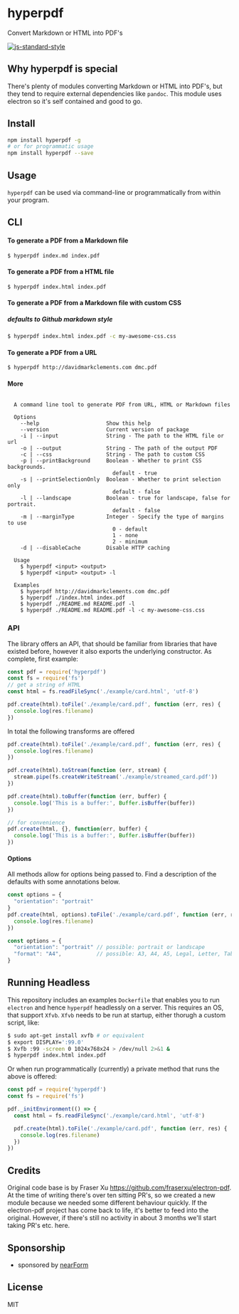 # hyperpdf

Convert Markdown or HTML into PDF's

[![js-standard-style][standard-image]][standard-url]

## Why hyperpdf is special

There's plenty of modules converting Markdown or HTML into PDF's, but
they tend to require external dependencies like `pandoc`. This module
uses electron so it's self contained and good to go.

## Install


```bash
npm install hyperpdf -g
# or for programmatic usage
npm install hyperpdf --save
```

## Usage

`hyperpdf` can be used via command-line or programmatically from within your
program.

## CLI

#### To generate a PDF from a Markdown file

```bash
$ hyperpdf index.md index.pdf
```

#### To generate a PDF from a HTML file

```bash
$ hyperpdf index.html index.pdf
```

#### To generate a PDF from a Markdown file with custom CSS
##### defaults to Github markdown style

```bash
$ hyperpdf index.html index.pdf -c my-awesome-css.css
```

#### To generate a PDF from a URL

```bash
$ hyperpdf http://davidmarkclements.com dmc.pdf
```

#### More

```

  A command line tool to generate PDF from URL, HTML or Markdown files

  Options
    --help                     Show this help
    --version                  Current version of package
    -i | --input               String - The path to the HTML file or url
    -o | --output              String - The path of the output PDF
    -c | --css                 String - The path to custom CSS
    -p | --printBackground     Boolean - Whether to print CSS backgrounds.
                                 default - true
    -s | --printSelectionOnly  Boolean - Whether to print selection only
                                 default - false
    -l | --landscape           Boolean - true for landscape, false for portrait.
                                 default - false
    -m | --marginType          Integer - Specify the type of margins to use
                                 0 - default
                                 1 - none
                                 2 - minimum
    -d | --disableCache        Disable HTTP caching

  Usage
    $ hyperpdf <input> <output>
    $ hyperpdf <input> <output> -l

  Examples
    $ hyperpdf http://davidmarkclements.com dmc.pdf
    $ hyperpdf ./index.html index.pdf
    $ hyperpdf ./README.md README.pdf -l
    $ hyperpdf ./README.md README.pdf -l -c my-awesome-css.css

```

### API

The library offers an API, that should be familiar from libraries that have
existed before, however it also exports the underlying constructor. As complete,
first example:

```js
const pdf = require('hyperpdf')
const fs = require('fs')
// get a string of HTML
const html = fs.readFileSync('./example/card.html', 'utf-8')

pdf.create(html).toFile('./example/card.pdf', function (err, res) {
  console.log(res.filename)
})
```

In total the following transforms are offered

```js
pdf.create(html).toFile('./example/card.pdf', function (err, res) {
  console.log(res.filename)
})

pdf.create(html).toStream(function (err, stream) {
  stream.pipe(fs.createWriteStream('./example/streamed_card.pdf'))
})

pdf.create(html).toBuffer(function (err, buffer) {
  console.log('This is a buffer:', Buffer.isBuffer(buffer))
})

// for convenience
pdf.create(html, {}, function(err, buffer) {
  console.log('This is a buffer:', Buffer.isBuffer(buffer))
})
```

#### Options

All methods allow for options being passed to. Find a description of the defaults
with some annotations below.

```js
const options = {
  "orientation": "portrait"
}
pdf.create(html, options).toFile('./example/card.pdf', function (err, res) {
  console.log(res.filename)
})
```


```js
const options = {
  "orientation": "portrait" // possible: portrait or landscape
  "format": "A4",           // possible: A3, A4, A5, Legal, Letter, Tabloid
}
```

## Running Headless

This repository includes an examples `Dockerfile` that enables you to run
`electron` and hence `hyperpdf` headlessly on a server. This requires an OS, that
support `Xfvb`. `Xfvb` needs to be run at startup, either thorugh a custom script,
like:

```bash
$ sudo apt-get install xvfb # or equivalent
$ export DISPLAY=':99.0'
$ Xvfb :99 -screen 0 1024x768x24 > /dev/null 2>&1 &
$ hyperpdf index.html index.pdf
```

Or when run programmatically (currently) a private method that runs the above is
offered:

```js
const pdf = require('hyperpdf')
const fs = require('fs')

pdf._initEnvironment(() => {
  const html = fs.readFileSync('./example/card.html', 'utf-8')

  pdf.create(html).toFile('./example/card.pdf', function (err, res) {
    console.log(res.filename)
  })
})
```

## Credits

Original code base is by Fraser Xu https://github.com/fraserxu/electron-pdf.
At the time of writing there's over ten sitting PR's, so we created a new module
because we needed some different behaviour quickly. If the electron-pdf project
has come back to life, it's better to feed into the original. However, if there's
still no activity in about 3 months we'll start taking PR's etc. here.


## Sponsorship

* sponsored by [nearForm](http://nearform.com)


## License

MIT


[standard-image]: https://img.shields.io/badge/code%20style-standard-brightgreen.svg?style=flat-square

[standard-url]: https://github.com/feross/standard
